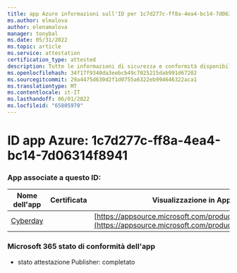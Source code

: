 ```yaml
---
title: app Azure informazioni sull'ID per 1c7d277c-ff8a-4ea4-bc14-7d06314f8941
ms.author: elmalova
author: elenamalova
manager: tonybal
ms.date: 05/31/2022
ms.topic: article
ms.service: attestation
certification_type: attested
description: Tutte le informazioni di sicurezza e conformità disponibili per 1c7d277c-ff8a-4ea4-bc14-7d06314f8941.
ms.openlocfilehash: 34f17f9340da3eebcb49c7025215dab991d67202
ms.sourcegitcommit: 29a4475d630d2f1d0755a6322eb994646322aca1
ms.translationtype: MT
ms.contentlocale: it-IT
ms.lasthandoff: 06/01/2022
ms.locfileid: "65805970"
---
```

# <a name="azure-app-id-1c7d277c-ff8a-4ea4-bc14-7d06314f8941"></a>ID app Azure: 1c7d277c-ff8a-4ea4-bc14-7d06314f8941


### <a name="apps-associated-with-this-id"></a>App associate a questo ID:
| **Nome dell'app** | **Certificata** | **Visualizzazione in AppSource** |
|--------------|---------------|-----------------------|
| [Cyberday](../forward/WA200001774.md) |  | [https://appsource.microsoft.com/product/office/WA200001774](https://appsource.microsoft.com/product/office/WA200001774) |

### <a name="microsoft-365-app-compliance-status"></a>Microsoft 365 stato di conformità dell'app
- stato attestazione Publisher: completato
